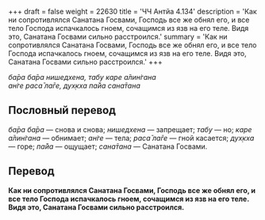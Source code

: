 +++
draft = false
weight = 22630
title = 'ЧЧ Антйа 4.134'
description = 'Как ни сопротивлялся Санатана Госвами, Господь все же обнял его, и все тело Господа испачкалось гноем, сочащимся из язв на его теле. Видя это, Санатана Госвами сильно расстроился.'
summary = 'Как ни сопротивлялся Санатана Госвами, Господь все же обнял его, и все тело Господа испачкалось гноем, сочащимся из язв на его теле. Видя это, Санатана Госвами сильно расстроился.'
+++

_ба̄ра ба̄ра нишедхена, табу каре а̄лин̇гана  
ан̇ге раса̄ ла̄ге, дух̣кха па̄йа сана̄тана_

## Пословный перевод

_ба̄ра_ _ба̄ра_ — снова и снова; _нишедхена_ — запрещает; _табу_ — но; _каре_ _а̄лин̇гана_ — обнимает; _ан̇ге_ — тела; _раса̄_ _ла̄ге_ — гной касается; _дух̣кха_ — горе; _па̄йа_ — ощущает; _сана̄тана_ — Санатана Госвами.

## Перевод

**Как ни сопротивлялся Санатана Госвами, Господь все же обнял его, и все тело Господа испачкалось гноем, сочащимся из язв на его теле. Видя это, Санатана Госвами сильно расстроился.**
